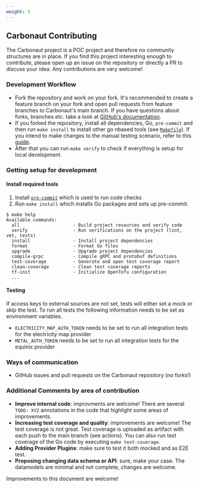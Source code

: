 ```yaml
---
weight: 5
---
```


## **Carbonaut Contributing**

The Carbonaut project is a POC project and therefore no community structures are in place. If you find this project interesting enough to contribute, please open up an issue on the repository or directly a PR to discuss your idea.
Any contributions are very welcome!

### Development Workflow

* Fork the repository and work on your fork. It's recommended to create a feature branch on your fork and open pull requests from feature branches to Carbonaut's main branch. If you have questions about forks, branches etc. take a look at [GitHub's documentation](https://docs.github.com/en).
* If you forked the repository, install all dependencies, Go, `pre-commit` and then run `make install` to install other go nbased tools (see [`Makefile`](https://github.com/leonardpahlke/carbonaut/blob/main/Makefile)). If you intend to make changes to the manual testing scenario, refer to this [guide](https://github.com/leonardpahlke/carbonaut/blob/main/dev/README.md).
* After that you can run `make verify` to check if everything is setup for local development.

### Getting setup for development


#### Install required tools
1. Install [`pre-commit`](https://pre-commit.com/) which is used to run code checks
2. Run `make install` which installs Go packages and sets up pre-commit. 

```
$ make help
Available commands:
  all                    - Build project resources and verify code
  verify                 - Run verifications on the project (lint, vet, tests)
  install                - Install project dependencies
  format                 - Format Go files
  upgrade                - Upgrade project dependencies
  compile-grpc           - Compile gRPC and protobuf definitions
  test-coverage          - Generate and open test coverage report
  clean-coverage         - Clean test coverage reports
  tf-init                - Initialize OpenTofu configuration
  ...
```

#### Testing

If access keys to external sources are not set, tests will either set a mock or skip the test. To run all tests the following information needs to be set as environment variables.
* `ELECTRICITY_MAP_AUTH_TOKEN` needs to be set to run all integration tests for the electricity map provider
* `METAL_AUTH_TOKEN` needs to be set to run all integration tests for the equinix provider


### Ways of communication

* GitHub issues and pull requests on the Carbonaut repository (no forks!)

### Additional Comments by area of contribution

* **Improve internal code**: improvments are welcome! There are several `TODO: XYZ` annotations in the code that highlight some areas of improvements.
* **Increasing test coverage and quality**: improvements are welcome! The test coverage is not great. Test coverage is uploaded as artifact with each push to the main branch (see actions). You can also run test coverage of the Go code by executing `make test-coverage`. 
* **Adding Provider Plugins**: make sure to test it both mocked and as E2E test.
* **Proposing changing data schema or API**: sure, make your case. The datamodels are minimal and not complete, changes are welcome.

Improvements to this document are welcome!
